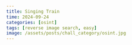 ```yaml
---
title: Singing Train
time: 2024-09-24
categories: [osint]
tags: [reverse image search, easy]
image: /assets/posts/chall_category/osint.jpg
---
```

